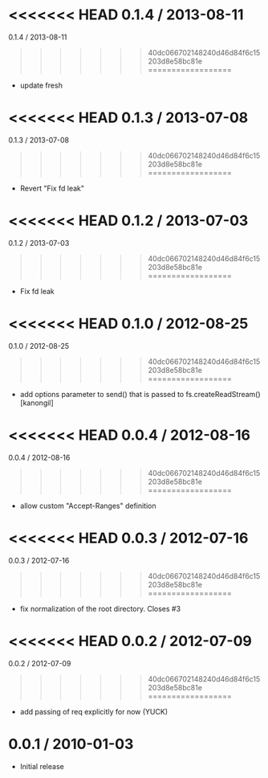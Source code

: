 
<<<<<<< HEAD
0.1.4 / 2013-08-11
=======
0.1.4 / 2013-08-11 
>>>>>>> 40dc066702148240d46d84f6c15203d8e58bc81e
==================

 * update fresh

<<<<<<< HEAD
0.1.3 / 2013-07-08
=======
0.1.3 / 2013-07-08 
>>>>>>> 40dc066702148240d46d84f6c15203d8e58bc81e
==================

 * Revert "Fix fd leak"

<<<<<<< HEAD
0.1.2 / 2013-07-03
=======
0.1.2 / 2013-07-03 
>>>>>>> 40dc066702148240d46d84f6c15203d8e58bc81e
==================

 * Fix fd leak

<<<<<<< HEAD
0.1.0 / 2012-08-25
=======
0.1.0 / 2012-08-25 
>>>>>>> 40dc066702148240d46d84f6c15203d8e58bc81e
==================

  * add options parameter to send() that is passed to fs.createReadStream() [kanongil]

<<<<<<< HEAD
0.0.4 / 2012-08-16
=======
0.0.4 / 2012-08-16 
>>>>>>> 40dc066702148240d46d84f6c15203d8e58bc81e
==================

  * allow custom "Accept-Ranges" definition

<<<<<<< HEAD
0.0.3 / 2012-07-16
=======
0.0.3 / 2012-07-16 
>>>>>>> 40dc066702148240d46d84f6c15203d8e58bc81e
==================

  * fix normalization of the root directory. Closes #3

<<<<<<< HEAD
0.0.2 / 2012-07-09
=======
0.0.2 / 2012-07-09 
>>>>>>> 40dc066702148240d46d84f6c15203d8e58bc81e
==================

  * add passing of req explicitly for now (YUCK)

0.0.1 / 2010-01-03
==================

  * Initial release
